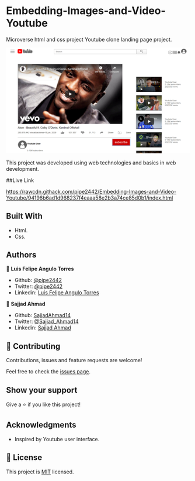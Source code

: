 # Embedding-Images-and-Video-Youtube


Microverse html and css project Youtube clone landing page project.

![Project Screenshot](https://raw.githubusercontent.com/pipe2442/Embedding-Images-and-Video-Youtube/development/images/youtube%20project.PNG)

This project was developed using web technologies and basics in web development.

##Live Link

https://rawcdn.githack.com/pipe2442/Embedding-Images-and-Video-Youtube/94196b6ad1d968237f4eaaa58e2b3a74ce85d0b1/index.html

## Built With

- Html.
- Css.


## Authors

👤 **Luis Felipe Angulo Torres**

- Github: [@pipe2442](https://github.com/pipe2442)
- Twitter: [@pipe2442](https://twitter.com/pipe2442)
- Linkedin: [Luis Felipe Angulo Torres](https://www.linkedin.com/in/luis-felipe-angulo-torres-95098b139/)

👤 **Sajjad Ahmad**

- Github: [SajjadAhmad14](https://github.com/SajjadAhmad14)
- Twitter: [@Sajjad_Ahmad14](https://twitter.com/Sajjad_Ahmad14)
- Linkedin: [Sajjad Ahmad](https://www.linkedin.com/in/sajad-ahmad-86102117a/)

## 🤝 Contributing

Contributions, issues and feature requests are welcome!

Feel free to check the [issues page](issues/).

## Show your support

Give a ⭐️ if you like this project!

## Acknowledgments

- Inspired by Youtube user interface.


## 📝 License

This project is [MIT](lic.url) licensed.

